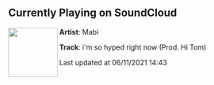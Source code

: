 ## Currently Playing on SoundCloud

[<img align="left" width="100" src="https://i1.sndcdn.com/artworks-swsF2u5mOtIcfgau-CbbnkA-t500x500.jpg">](https://soundcloud.com/mabi-songs/im-so-hyped-right-now)

**Artist**: Mabi 

**Track**: i'm so hyped right now (Prod. Hi Tom)

Last updated at 06/11/2021 14:43
